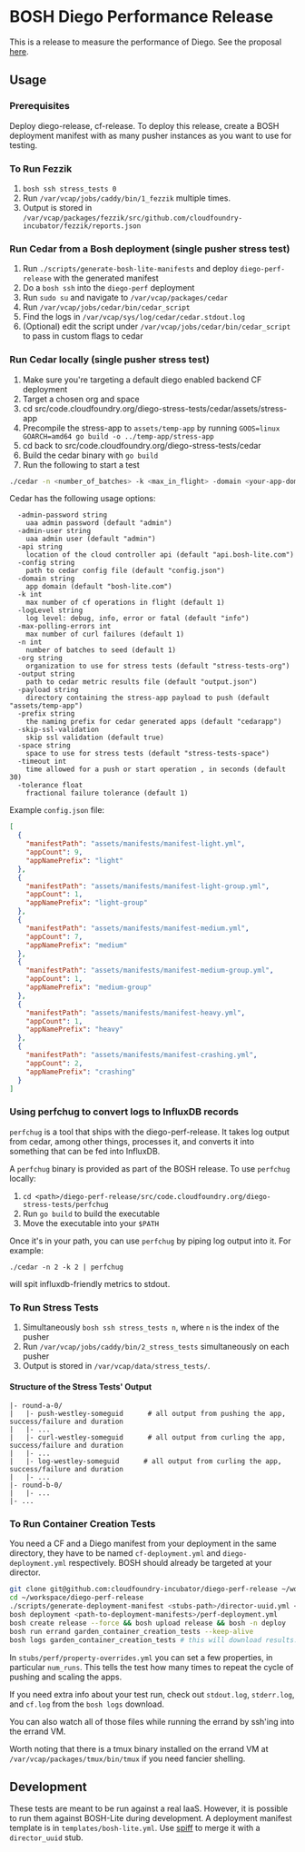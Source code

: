 # BOSH Diego Performance Release

This is a release to measure the performance of Diego. See the proposal [here](https://github.com/pivotal-cf-experimental/diego-dev-notes/blob/master/proposals/measuring_performance.md).

## Usage

### Prerequisites

Deploy diego-release, cf-release.  To deploy this release, create a BOSH
deployment manifest with as many pusher instances as you want to use for
testing.

### To Run Fezzik

1. `bosh ssh stress_tests 0`
1. Run `/var/vcap/jobs/caddy/bin/1_fezzik` multiple times.
1. Output is stored in `/var/vcap/packages/fezzik/src/github.com/cloudfoundry-incubator/fezzik/reports.json`

### Run Cedar from a Bosh deployment (single pusher stress test)

1. Run `./scripts/generate-bosh-lite-manifests` and deploy `diego-perf-release` with the generated manifest
1. Do a `bosh ssh` into the `diego-perf` deployment
1. Run `sudo su` and navigate to `/var/vcap/packages/cedar`
1. Run `/var/vcap/jobs/cedar/bin/cedar_script`
1. Find the logs in `/var/vcap/sys/log/cedar/cedar.stdout.log`
1. (Optional) edit the script under `/var/vcap/jobs/cedar/bin/cedar_script` to pass in custom flags to cedar

### Run Cedar locally (single pusher stress test)

1. Make sure you're targeting a default diego enabled backend CF deployment
1. Target a chosen org and space
1. cd src/code.cloudfoundry.org/diego-stress-tests/cedar/assets/stress-app
1. Precompile the stress-app to `assets/temp-app` by running `GOOS=linux GOARCH=amd64 go build -o ../temp-app/stress-app`
1. cd back to src/code.cloudfoundry.org/diego-stress-tests/cedar
1. Build the cedar binary with `go build`
1. Run the following to start a test
```bash
./cedar -n <number_of_batches> -k <max_in_flight> -domain <your-app-domain> [-tolerance <tolerance-factor>]
```

Cedar has the following usage options:

```
  -admin-password string
    uaa admin password (default "admin")
  -admin-user string
    uaa admin user (default "admin")
  -api string
    location of the cloud controller api (default "api.bosh-lite.com")
  -config string
    path to cedar config file (default "config.json")
  -domain string
    app domain (default "bosh-lite.com")
  -k int
    max number of cf operations in flight (default 1)
  -logLevel string
    log level: debug, info, error or fatal (default "info")
  -max-polling-errors int
    max number of curl failures (default 1)
  -n int
    number of batches to seed (default 1)
  -org string
    organization to use for stress tests (default "stress-tests-org")
  -output string
    path to cedar metric results file (default "output.json")
  -payload string
    directory containing the stress-app payload to push (default "assets/temp-app")
  -prefix string
    the naming prefix for cedar generated apps (default "cedarapp")
  -skip-ssl-validation
    skip ssl validation (default true)
  -space string
    space to use for stress tests (default "stress-tests-space")
  -timeout int
    time allowed for a push or start operation , in seconds (default 30)
  -tolerance float
    fractional failure tolerance (default 1)
```

Example `config.json` file:
```json
[
  {
    "manifestPath": "assets/manifests/manifest-light.yml",
    "appCount": 9,
    "appNamePrefix": "light"
  },
  {
    "manifestPath": "assets/manifests/manifest-light-group.yml",
    "appCount": 1,
    "appNamePrefix": "light-group"
  },
  {
    "manifestPath": "assets/manifests/manifest-medium.yml",
    "appCount": 7,
    "appNamePrefix": "medium"
  },
  {
    "manifestPath": "assets/manifests/manifest-medium-group.yml",
    "appCount": 1,
    "appNamePrefix": "medium-group"
  },
  {
    "manifestPath": "assets/manifests/manifest-heavy.yml",
    "appCount": 1,
    "appNamePrefix": "heavy"
  },
  {
    "manifestPath": "assets/manifests/manifest-crashing.yml",
    "appCount": 2,
    "appNamePrefix": "crashing"
  }
]
```

### Using perfchug to convert logs to InfluxDB records

`perfchug` is a tool that ships with the diego-perf-release. It takes log
output from cedar, among other things, processes it, and converts it into
something that can be fed into InfluxDB.

A `perfchug` binary is provided as part of the BOSH release. To use `perfchug`
locally:

1. `cd <path>/diego-perf-release/src/code.cloudfoundry.org/diego-stress-tests/perfchug`
1. Run `go build` to build the executable
1. Move the executable into your `$PATH`

Once it's in your path, you can use `perfchug` by piping log output into it.
For example:

```
./cedar -n 2 -k 2 | perfchug
```

will spit influxdb-friendly metrics to stdout.



### To Run Stress Tests

1. Simultaneously `bosh ssh stress_tests n`, where `n` is the index of the
   pusher
1. Run `/var/vcap/jobs/caddy/bin/2_stress_tests` simultaneously on each pusher
1. Output is stored in `/var/vcap/data/stress_tests/`.

#### Structure of the Stress Tests' Output

```
|- round-a-0/
|   |- push-westley-someguid      # all output from pushing the app, success/failure and duration
|   |- ...
|   |- curl-westley-someguid      # all output from curling the app, success/failure and duration
|   |- ...
|   |- log-westley-someguid      # all output from curling the app, success/failure and duration
|   |- ...
|- round-b-0/
|   |- ...
|- ...
```

### To Run Container Creation Tests

You need a CF and a Diego manifest from your deployment in the same directory,
they have to be named `cf-deployment.yml` and `diego-deployment.yml`
respectively. BOSH should already be targeted at your director.

```bash
git clone git@github.com:cloudfoundry-incubator/diego-perf-release ~/workspace/diego-perf-release
cd ~/workspace/diego-perf-release
./scripts/generate-deployment-manifest <stubs-path>/director-uuid.yml <stubs-path>/perf/property-overrides.yml <stubs-path>/perf/instance-count-overrides.yml <stubs-path>/perf/iaas-settings.yml <path-to-deployment-manifests> > <path-to-deployment-manifests>/perf-deployment.yml
bosh deployment <path-to-deployment-manifests>/perf-deployment.yml
bosh create release --force && bosh upload release && bosh -n deploy
bosh run errand garden_container_creation_tests --keep-alive
bosh logs garden_container_creation_tests # this will download results.csv.log, which is a csv file containing the timestamps for the pushes and scales.
```

In `stubs/perf/property-overrides.yml` you can set a few properties,
in particular `num_runs`. This tells the test how many times to repeat the cycle
of pushing and scaling the apps.

If you need extra info about your test run, check out `stdout.log`,
`stderr.log`, and `cf.log` from the `bosh logs` download.

You can also watch all of those files while running the errand by ssh'ing into
the errand VM.

Worth noting that there is a tmux binary installed on the errand VM at
`/var/vcap/packages/tmux/bin/tmux` if you need fancier shelling.

## Development

These tests are meant to be run against a real IaaS. However, it is possible to
run them against BOSH-Lite during development. A deployment manifest template is
in `templates/bosh-lite.yml`. Use
[spiff](https://github.com/cloudfoundry-incubator/spiff) to merge it with a
`director_uuid` stub.
